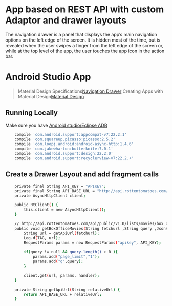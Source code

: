 ﻿# App based on REST API with custom Adaptor and drawer layouts 

The navigation drawer is a panel that displays the app’s main navigation options on the left edge of the screen. It is hidden most of the time, but is revealed when the user swipes a finger from the left edge of the screen or, while at the top level of the app, the user touches the app icon in the action bar.

# Android Studio App 

> Material Design Specifications[Navigation Drawer](http://blog.teamtreehouse.com/add-navigation-drawer-android) 
> Creating Apps with Material Design[Material Design](http://developer.android.com/training/material/index.html) 

## Running Locally
Make sure you have [Android studio/Eclipse ADB](http://developer.android.com/tools/studio/index.html) 

```sh
    compile 'com.android.support:appcompat-v7:22.2.1'
    compile 'com.squareup.picasso:picasso:2.5.2'
    compile 'com.loopj.android:android-async-http:1.4.6'
    compile 'com.jakewharton:butterknife:7.0.1'
    compile 'com.android.support:design:22.2.0'
    compile 'com.android.support:recyclerview-v7:22.2.+'
```

## Create a Drawer Layout and add fragment calls 


```sh
    private final String API_KEY = "APIKEY";
    private final String API_BASE_URL = "http://api.rottentomatoes.com/api/public/v1.0/";
    private AsyncHttpClient client;

    public RtClient() {
        this.client = new AsyncHttpClient();
    }

    // http://api.rottentomatoes.com/api/public/v1.0/lists/movies/box_office.json?apikey=<key>
    public void getBoxOfficeMovies(String fetchurl ,String query ,JsonHttpResponseHandler handler) {
        String url = getApiUrl(fetchurl);
        Log.d(TAG, url);
        RequestParams params = new RequestParams("apikey", API_KEY);

        if(query != null && query.length() > 0 ){
            params.add("page_limit","1");
            params.add("q",query);
        }

        client.get(url, params, handler);
    }

    private String getApiUrl(String relativeUrl) {
        return API_BASE_URL + relativeUrl;
    }
```